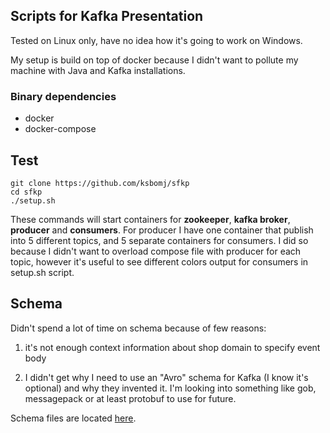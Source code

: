 ## Scripts for Kafka Presentation

Tested on Linux only, have no idea how it's going to work on Windows.

My setup is build on top of docker because I didn't want to pollute my machine with Java and Kafka installations.

### Binary dependencies

* docker
* docker-compose

## Test

```posix
git clone https://github.com/ksbomj/sfkp
cd sfkp
./setup.sh
```

These commands will start containers for **zookeeper**, **kafka broker**, **producer** and **consumers**. For producer I have one container that publish into 5 different topics, and 5 separate containers for consumers. I did so because I didn't want to overload compose file with producer for each topic, however it's useful to see different colors output for consumers in setup.sh script.

## Schema

Didn't spend a lot of time on schema because of few reasons:

1. it's not enough context information about shop domain to specify event body


2. I didn't get why I need to use an "Avro" schema for Kafka (I know it's optional) and why they invented it. I'm looking into something like gob, messagepack or at least protobuf to use for future.
	
Schema files are located [here](https://github.com/ksbomj/sfkp/tree/main/docker/producer/events-schema).
